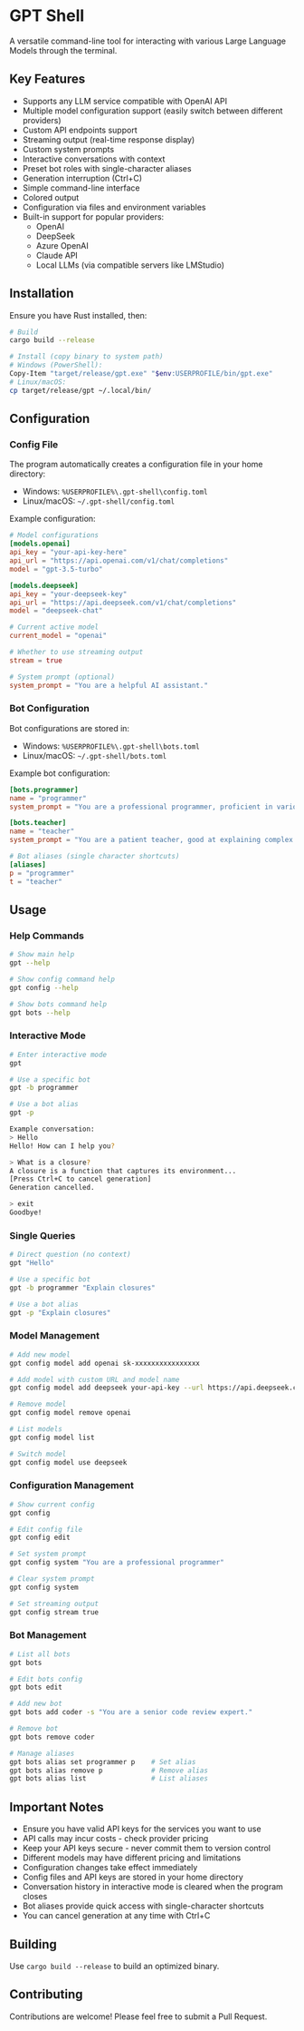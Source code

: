 # GPT Shell

A versatile command-line tool for interacting with various Large Language Models through the terminal.

## Key Features

- Supports any LLM service compatible with OpenAI API
- Multiple model configuration support (easily switch between different providers)
- Custom API endpoints support
- Streaming output (real-time response display)
- Custom system prompts
- Interactive conversations with context
- Preset bot roles with single-character aliases
- Generation interruption (Ctrl+C)
- Simple command-line interface
- Colored output
- Configuration via files and environment variables
- Built-in support for popular providers:
  - OpenAI
  - DeepSeek
  - Azure OpenAI
  - Claude API
  - Local LLMs (via compatible servers like LMStudio)


## Installation

Ensure you have Rust installed, then:

```bash
# Build
cargo build --release

# Install (copy binary to system path)
# Windows (PowerShell):
Copy-Item "target/release/gpt.exe" "$env:USERPROFILE/bin/gpt.exe"
# Linux/macOS:
cp target/release/gpt ~/.local/bin/
```

## Configuration

### Config File
The program automatically creates a configuration file in your home directory:
- Windows: `%USERPROFILE%\.gpt-shell\config.toml`
- Linux/macOS: `~/.gpt-shell/config.toml`

Example configuration:
```toml
# Model configurations
[models.openai]
api_key = "your-api-key-here"
api_url = "https://api.openai.com/v1/chat/completions"
model = "gpt-3.5-turbo"

[models.deepseek]
api_key = "your-deepseek-key"
api_url = "https://api.deepseek.com/v1/chat/completions"
model = "deepseek-chat"

# Current active model
current_model = "openai"

# Whether to use streaming output
stream = true

# System prompt (optional)
system_prompt = "You are a helpful AI assistant."
```

### Bot Configuration
Bot configurations are stored in:
- Windows: `%USERPROFILE%\.gpt-shell\bots.toml`
- Linux/macOS: `~/.gpt-shell/bots.toml`

Example bot configuration:
```toml
[bots.programmer]
name = "programmer"
system_prompt = "You are a professional programmer, proficient in various programming languages and software development best practices."

[bots.teacher]
name = "teacher"
system_prompt = "You are a patient teacher, good at explaining complex concepts in simple ways."

# Bot aliases (single character shortcuts)
[aliases]
p = "programmer"
t = "teacher"
```

## Usage

### Help Commands
```bash
# Show main help
gpt --help

# Show config command help
gpt config --help

# Show bots command help
gpt bots --help
```

### Interactive Mode
```bash
# Enter interactive mode
gpt

# Use a specific bot
gpt -b programmer

# Use a bot alias
gpt -p

Example conversation:
> Hello
Hello! How can I help you?

> What is a closure?
A closure is a function that captures its environment...
[Press Ctrl+C to cancel generation]
Generation cancelled.

> exit
Goodbye!
```

### Single Queries
```bash
# Direct question (no context)
gpt "Hello"

# Use a specific bot
gpt -b programmer "Explain closures"

# Use a bot alias
gpt -p "Explain closures"
```

### Model Management
```bash
# Add new model
gpt config model add openai sk-xxxxxxxxxxxxxxxx

# Add model with custom URL and model name
gpt config model add deepseek your-api-key --url https://api.deepseek.com/v1/chat/completions --model deepseek-chat

# Remove model
gpt config model remove openai

# List models
gpt config model list

# Switch model
gpt config model use deepseek
```

### Configuration Management
```bash
# Show current config
gpt config

# Edit config file
gpt config edit

# Set system prompt
gpt config system "You are a professional programmer"

# Clear system prompt
gpt config system

# Set streaming output
gpt config stream true
```

### Bot Management
```bash
# List all bots
gpt bots

# Edit bots config
gpt bots edit

# Add new bot
gpt bots add coder -s "You are a senior code review expert."

# Remove bot
gpt bots remove coder

# Manage aliases
gpt bots alias set programmer p    # Set alias
gpt bots alias remove p            # Remove alias
gpt bots alias list                # List aliases
```

## Important Notes

- Ensure you have valid API keys for the services you want to use
- API calls may incur costs - check provider pricing
- Keep your API keys secure - never commit them to version control
- Different models may have different pricing and limitations
- Configuration changes take effect immediately
- Config files and API keys are stored in your home directory
- Conversation history in interactive mode is cleared when the program closes
- Bot aliases provide quick access with single-character shortcuts
- You can cancel generation at any time with Ctrl+C

## Building

Use `cargo build --release` to build an optimized binary.

## Contributing

Contributions are welcome! Please feel free to submit a Pull Request.
